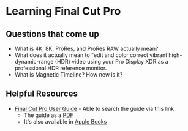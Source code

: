 # Learning Final Cut Pro

## Questions that come up
- What is 4K, 8K, ProRes, and ProRes RAW actually mean?
- What does it actually mean to "edit and color correct vibrant high-dynamic-range (HDR) video using your Pro Display XDR as a professional HDR reference monitor.
- What is Magnetic Timeline? How new is it?


## Helpful Resources
- [Final Cut Pro User Guide](https://support.apple.com/guide/final-cut-pro/welcome/mac) - Able to search the guide via this link
	- The guide as a [PDF](https://help.apple.com/pdf/final-cut-pro/en_US/final-cut-pro-user-guide.pdf)
	- It's also available in [Apple Books](https://books.apple.com/us/book/final-cut-pro-user-guide/id976299089)


